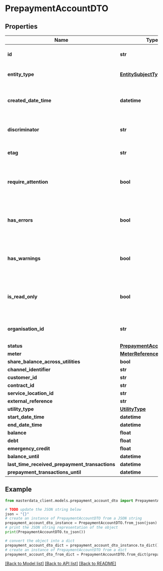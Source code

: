 # PrepaymentAccountDTO


## Properties

Name | Type | Description | Notes
------------ | ------------- | ------------- | -------------
**id** | **str** | Gets or sets the unique identifier. | [optional] 
**entity_type** | [**EntitySubjectType**](EntitySubjectType.md) | Gets or sets the type of the entity. | [optional] 
**created_date_time** | **datetime** | Gets or sets the date and time when the entity was created. | [optional] 
**discriminator** | **str** | Gets or sets the discriminator value. | [optional] 
**etag** | **str** | Gets or sets the ETag value. | [optional] 
**require_attention** | **bool** | Gets a value indicating whether the entity requires attention. | [optional] [readonly] 
**has_errors** | **bool** | Gets or sets a value indicating whether the entity has errors. | [optional] 
**has_warnings** | **bool** | Gets or sets a value indicating whether the entity has warnings. | [optional] 
**is_read_only** | **bool** | Gets or sets a value indicating whether the entity is read-only. | [optional] 
**organisation_id** | **str** | Gets or sets the organization identifier. | [optional] 
**status** | [**PrepaymentAccountStatus**](PrepaymentAccountStatus.md) |  | [optional] 
**meter** | [**MeterReference**](MeterReference.md) |  | [optional] 
**share_balance_across_utilities** | **bool** |  | [optional] 
**channel_identifier** | **str** |  | [optional] 
**customer_id** | **str** |  | [optional] 
**contract_id** | **str** |  | [optional] 
**service_location_id** | **str** |  | [optional] 
**external_reference** | **str** |  | [optional] 
**utility_type** | [**UtilityType**](UtilityType.md) |  | [optional] 
**start_date_time** | **datetime** |  | [optional] 
**end_date_time** | **datetime** |  | [optional] 
**balance** | **float** |  | [optional] 
**debt** | **float** |  | [optional] 
**emergency_credit** | **float** |  | [optional] 
**balance_until** | **datetime** |  | [optional] 
**last_time_received_prepayment_transactions** | **datetime** |  | [optional] 
**prepayment_transactions_until** | **datetime** |  | [optional] 

## Example

```python
from masterdata_client.models.prepayment_account_dto import PrepaymentAccountDTO

# TODO update the JSON string below
json = "{}"
# create an instance of PrepaymentAccountDTO from a JSON string
prepayment_account_dto_instance = PrepaymentAccountDTO.from_json(json)
# print the JSON string representation of the object
print(PrepaymentAccountDTO.to_json())

# convert the object into a dict
prepayment_account_dto_dict = prepayment_account_dto_instance.to_dict()
# create an instance of PrepaymentAccountDTO from a dict
prepayment_account_dto_from_dict = PrepaymentAccountDTO.from_dict(prepayment_account_dto_dict)
```
[[Back to Model list]](../README.md#documentation-for-models) [[Back to API list]](../README.md#documentation-for-api-endpoints) [[Back to README]](../README.md)



